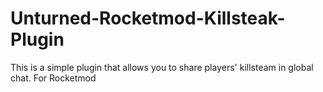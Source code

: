# Unturned-Rocketmod-Killsteak-Plugin
This is a simple plugin that allows you to share players' killsteam in global chat. For Rocketmod
